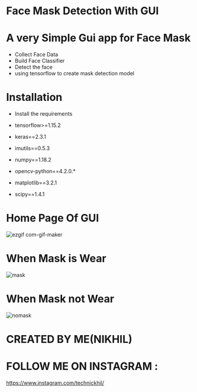 #  Face Mask Detection With GUI


# A very Simple Gui app for Face Mask

  - Collect Face Data
  - Build Face Classifier 
  - Detect the face
  - using tensorflow to create mask detection model

  
  
# Installation

- Install the requirements

- tensorflow>=1.15.2
- keras==2.3.1
- imutils==0.5.3
- numpy==1.18.2
- opencv-python==4.2.0.*
- matplotlib==3.2.1
- scipy==1.4.1



# Home Page Of GUI
![ezgif com-gif-maker](https://user-images.githubusercontent.com/81968132/126024032-9b57a117-ac68-4d08-8e70-bebbf9fe111f.gif)


# When Mask is Wear
![mask](https://user-images.githubusercontent.com/81968132/126024065-8c8d8d1e-93c8-4f1e-886e-223c4abdd20e.png)


# When Mask not Wear
![nomask](https://user-images.githubusercontent.com/81968132/126024071-b7e5bb5b-bec9-40f7-9a39-2e8ea4e30b2d.png)










# CREATED BY ME(NIKHIL)
# FOLLOW ME ON INSTAGRAM : 
 https://www.instagram.com/technickhil/
